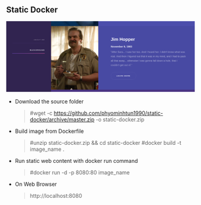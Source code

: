 ## Static Docker  

![alt text](./image.png "Static Website Deployment")

* Download the source folder
    > #wget -c https://github.com/phyominhtun1990/static-docker/archive/master.zip -o static-docker.zip

* Build image from Dockerfile 
    > #unzip static-docker.zip && cd static-docker
    > #docker build -t image_name . 

* Run static web content with docker run command 
    > #docker run -d -p 8080:80 image_name 

* On Web Browser 
   > http://localhost:8080





